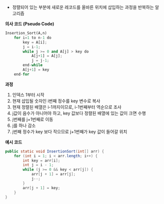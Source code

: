 - 정렬되어 있는 부분에 새로운 레코드를 올바른 위치에 삽입하는 과정을 반복하는 알고리즘

**의사 코드 (Pseudo Code)**
```python
Insertion_Sort(A,n)
	for i=1 to n-1 do
		key = A[i];
		j = i-1;
		while j >= 0 and A[j] > key do
			A[j+1] = A[j];
			j = j-1;
		end-while
		A[j+1] = key
	end-for
```

**과정**
1. 인덱스 1부터 시작
2. 현재 삽입될 숫자인 i번째 정수를 key 변수로 복사
3. 현재 정렬된 배열은 i-1까지이므로, i-1번째부터 역순으로 조사
4. j값이 음수가 아니어야 하고, key 값보다 정렬된 배열에 있는 값이 크면 수행
5. j번째를 j+1번째로 이동
6. j를 하나 감소
7. j번째 정수가 key 보다 작으므로 j+1번째가 key 값이 들어갈 위치

**예시 코드**
```java
public static void InsertionSort(int[] arr) {
	for (int i = 1; i < arr.length; i++) {
		int key = arr[i];
		int j = i - 1;
		while (j >= 0 && key < arr[j]) {
			arr[j + 1] = arr[j];
			j--;
		}
		arr[j + 1] = key;
	}
}
```